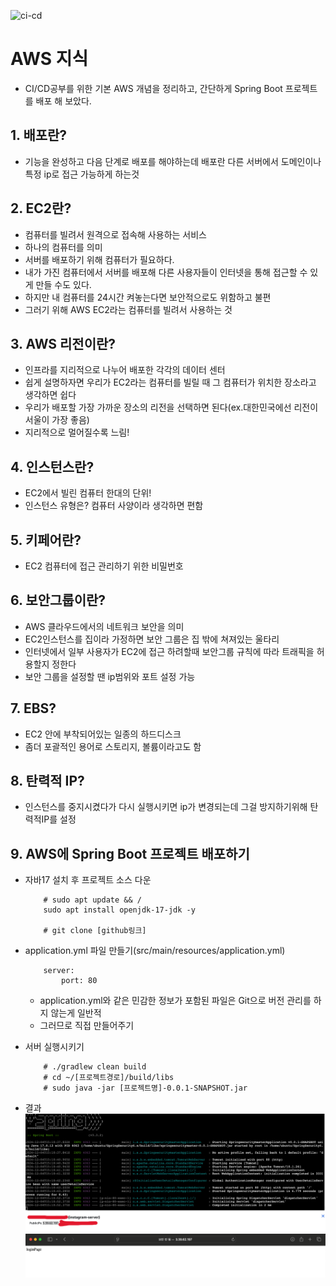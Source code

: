 ![ci-cd](https://github.com/user-attachments/assets/20f71753-d6da-457e-8dab-62bb79cb998e)

# AWS 지식
- CI/CD공부를 위한 기본 AWS 개념을 정리하고, 간단하게 Spring Boot 프로젝트를 배포 해 보았다.

## 1. 배포란?
- 기능을 완성하고 다음 단계로 배포를 해야하는데 배포란 다른 서버에서 도메인이나 특정 ip로 접근 가능하게 하는것

## 2. EC2란?
- 컴퓨터를 빌려서 원격으로 접속해 사용하는 서비스
- 하나의 컴퓨터를 의미 
- 서버를 배포하기 위해 컴퓨터가 필요하다.
- 내가 가진 컴퓨터에서 서버를 배포해 다른 사용자들이 인터넷을 통해 접근할 수 있게 만들 수도 있다.
- 하지만 내 컴퓨터를 24시간 켜놓는다면 보안적으로도 위함하고 불편
- 그러기 위해 AWS EC2라는 컴퓨터를 빌려서 사용하는 것

## 3. AWS 리전이란?
- 인프라를 지리적으로 나누어 배포한 각각의 데이터 센터
- 쉽게 설명하자면 우리가 EC2라는 컴퓨터를 빌릴 때 그 컴퓨터가 위치한 장소라고 생각하면 쉽다
- 우리가 배포할 가장 가까운 장소의 리전을 선택하면 된다(ex.대한민국에선 리전이 서울이 가장 좋음)
- 지리적으로 멀어질수록 느림!

## 4. 인스턴스란?
- EC2에서 빌린 컴퓨터 한대의 단위!
- 인스턴스 유형은? 컴퓨터 사양이라 생각하면 편함

## 5. 키페어란?
- EC2 컴퓨터에 접근 관리하기 위한 비밀번호

## 6. 보안그룹이란?
- AWS 클라우드에서의 네트워크 보안을 의미
- EC2인스턴스를 집이라 가정하면 보안 그룹은 집 밖에 쳐져있는 울타리
- 인터넷에서 일부 사용자가 EC2에 접근 하려할때 보안그룹 규칙에 따라 트래픽을 허용할지 정한다
- 보안 그룹을 설정할 땐 ip범위와 포트 설정 가능

## 7. EBS?
- EC2 안에 부착되어있는 일종의 하드디스크
- 좀더 포괄적인 용어로 스토리지, 볼륨이라고도 함

## 8. 탄력적 IP?
- 인스턴스를 중지시켰다가 다시 실행시키면 ip가 변경되는데 그걸 방지하기위해 탄력적IP를 설정

## 9. AWS에 Spring Boot 프로젝트 배포하기
- 자바17 설치 후 프로젝트 소스 다운
    ```
        # sudo apt update && / 
        sudo apt install openjdk-17-jdk -y

        # git clone [github링크]
    ```
- application.yml 파일 만들기(src/main/resources/application.yml)
    ```
        server:
            port: 80
    ```
    - application.yml와 같은 민감한 정보가 포함된 파일은 Git으로 버전 관리를 하지 않는게 일반적
    - 그러므로 직접 만들어주기

- 서버 실행시키기
    ```
        # ./gradlew clean build
        # cd ~/[프로젝트경로]/build/libs
        # sudo java -jar [프로젝트명]-0.0.1-SNAPSHOT.jar
    ```

- 결과
    ![alt text](<img/AWS배포 결과-1.png>) 
    ![alt text](<img/AWS배포 결과-2.png>)
